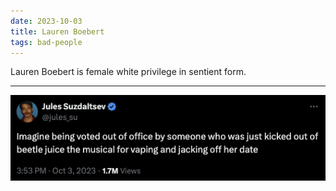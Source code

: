 ```yaml
---
date: 2023-10-03
title: Lauren Boebert
tags: bad-people
---
```


Lauren Boebert is female white privilege in sentient form.

---

![boebert.png](https://raw.githubusercontent.com/muneer78/muneer78.github.io/master/images/boebert.png)
